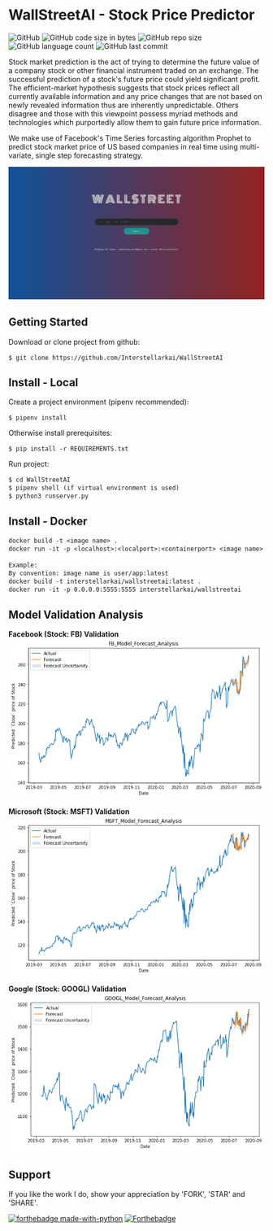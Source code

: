 # WallStreetAI - Stock Price Predictor

![GitHub](https://img.shields.io/github/license/Interstellarkai/WallStreetAI)
![GitHub code size in bytes](https://img.shields.io/github/languages/code-size/Interstellarkai/WallStreetAI)
![GitHub repo size](https://img.shields.io/github/repo-size/Interstellarkai/WallStreetAI)
![GitHub language count](https://img.shields.io/github/languages/count/Interstellarkai/WallStreetAI)
![GitHub last commit](https://img.shields.io/github/last-commit/Interstellarkai/WallStreetAI)

Stock market prediction is the act of trying to determine the future value of a company stock or other financial instrument traded on an exchange. The successful prediction of a stock's future price could yield significant profit. The efficient-market hypothesis suggests that stock prices reflect all currently available information and any price changes that are not based on newly revealed information thus are inherently unpredictable. Others disagree and those with this viewpoint possess myriad methods and technologies which purportedly allow them to gain future price information.

We make use of Facebook's Time Series forcasting algorithm Prophet to predict stock market price of US based companies in real time using multi-variate, single step forecasting strategy.

![Header](src/static/images/main_page.png)

## Getting Started

Download or clone project from github:
```
$ git clone https://github.com/Interstellarkai/WallStreetAI
```

## Install - Local
Create a project environment (pipenv recommended):
```
$ pipenv install
```

Otherwise install prerequisites:
```
$ pip install -r REQUIREMENTS.txt
```

Run project:
```
$ cd WallStreetAI
$ pipenv shell (if virtual environment is used)
$ python3 runserver.py
```

## Install - Docker

```
docker build -t <image name> .
docker run -it -p <localhost>:<localport>:<containerport> <image name>

Example:
By convention: image name is user/app:latest
docker build -t interstellarkai/wallstreetai:latest .    
docker run -it -p 0.0.0.0:5555:5555 interstellarkai/wallstreetai
```
## Model Validation Analysis

**Facebook (Stock: FB) Validation**
![FB_validation](src/static/images/fb_forecast_30_day_validation.png)

**Microsoft (Stock: MSFT) Validation**
![MSFT_validation](src/static/images/msft_forecast_30day_validation.png)

**Google (Stock: GOOGL) Validation**
![GOOGLE_validation](src/static/images/googl_forecast_30day_validation.png)

## Support

If you like the work I do, show your appreciation by 'FORK', 'STAR' and 'SHARE'.

[![forthebadge made-with-python](http://ForTheBadge.com/images/badges/made-with-python.svg)](https://www.python.org/)
[![Forthebadge](https://forthebadge.com/images/badges/built-with-love.svg)](https://forthebadge.com)
